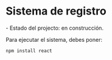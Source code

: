 <h1> Sistema de registro </h1>
- Estado del projecto: en construcción.

Para ejecutar el sistema, debes poner:

```npm install react```


